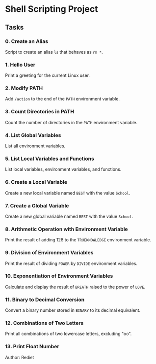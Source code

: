 # Shell Scripting Project

## Tasks

### 0. Create an Alias
Script to create an alias `ls` that behaves as `rm *`.

### 1. Hello User
Print a greeting for the current Linux user.

### 2. Modify PATH
Add `/action` to the end of the `PATH` environment variable.

### 3. Count Directories in PATH
Count the number of directories in the `PATH` environment variable.

### 4. List Global Variables
List all environment variables.

### 5. List Local Variables and Functions
List local variables, environment variables, and functions.

### 6. Create a Local Variable
Create a new local variable named `BEST` with the value `School`.

### 7. Create a Global Variable
Create a new global variable named `BEST` with the value `School`.

### 8. Arithmetic Operation with Environment Variable
Print the result of adding 128 to the `TRUEKNOWLEDGE` environment variable.

### 9. Division of Environment Variables
Print the result of dividing `POWER` by `DIVIDE` environment variables.

### 10. Exponentiation of Environment Variables
Calculate and display the result of `BREATH` raised to the power of `LOVE`.

### 11. Binary to Decimal Conversion
Convert a binary number stored in `BINARY` to its decimal equivalent.

### 12. Combinations of Two Letters
Print all combinations of two lowercase letters, excluding "oo".

### 13. Print Float Number



Author: Rediet
